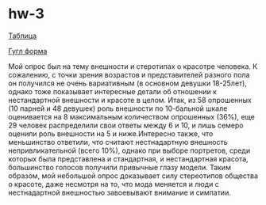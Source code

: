 # hw-3
[Таблица](https://docs.google.com/spreadsheets/d/1SIt-lbQdCII-_ZrRCh9DG34QznM0epn4BUJzaFkjy_A/edit#gid=1015568732&fvid=1783898666)

[Гугл форма](https://goo.gl/forms/cDgHYBzzUxgS6Ef03)

Мой опрос был на тему внешности и стеротипах о красотре человека. К сожалению, с точки зрения возрастов и представителей разного пола он получился не очень вариативным (в основном девушки 18-25лет), однако тоже показывает интересные детали об отношении к нестандартной внешности и красоте в целом. Итак, из 58 опрошенных (10 парней и 48 девушек) роль внешности по 10-бальной шкале оценивается на 8 максимальным количеством опрошенных (36%), еще 29 человек распределили свои ответы между 6 и 10, и лишь семеро оценили роль внешности на 5 и ниже.Интересно также, что меньшинство ответили, что считают нестнадартную внешность непривликательной (всего 10%), однако при выборе портретов, среди которых была представлена и стандартная, и нестандартная красота, большинство голосов получили привычные глазу модели.
Таким образом, мой небольшой опрос доказывает силу стереотипов общества о красоте, даже несмотря на то, что мода меняется и люди с нестнадартной внешностью завоевывают внимание и симпатии.
